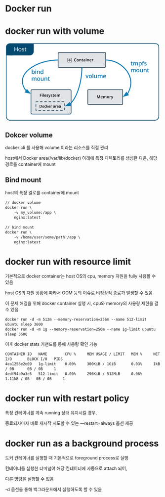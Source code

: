 # Docker run

# docker run with volume

![image.png](/docker/img/image2.png)

## Dokcer volume

docker cli 를 사용해 volume 이라는 리소스를 직접 관리

host에서 Docker area(/var/lib/docker) 아래에 특정 디렉토리를 생성한 다음, 해당 경로를 container에 mount

## Bind mount

host의 특정 결로를 container에 mount

```docker
// docker volume
docker run \
    -v my_volume:/app \
    nginx:latest
    
// bind mount
docker run \
    -v /home/user/some/path:/app \
    nginx:latest
```

# docker run with resource limit

기본적으로 docker container는 host OS의 cpu, memory 자원을 fully 사용할 수 있음

host OS의 자원 상황에 따라서 OOM 등의 이슈로 비정상적 종료가 발생할 수 있음

이 문제 해결을 위해 docker container 실행 시, cpu와 memory의 사용량 제한을 걸 수 있음

```docker
docker run -d -m 512m --memory-reservation=256m --name 512-limit ubuntu sleep 3600
docker run -d -m 1g --memory-reservation=256m --name 1g-limit ubuntu sleep 3600
```

이후 docker stats 커맨드를 통해 사용량 확인 가능

```docker
CONTAINER ID   NAME        CPU %     MEM USAGE / LIMIT   MEM %     NET I/O       BLOCK I/O   PIDS
4ea1258e2e09   1g-limit    0.00%     300KiB / 1GiB       0.03%     1kB / 0B      0B / 0B     1
4edf94b9a3e5   512-limit   0.00%     296KiB / 512MiB     0.06%     1.11kB / 0B   0B / 0B     1
```

# docker run with restart policy

특정 컨테이너를 계속 running 상태 유지시킬 경우,

종료되자마자 바로 재시작 시도할 수 있는 —restart=always 옵션 제공

# docker run as a background process

도커 컨테이너를 실행할 때 기본적으로 foreground process로 실행

컨테이너를 실행한 터미널이 해당 컨테이너에 자동으로 attach 되어,

다른 명령을 실행할 수 없음

-d 옵션을 통해 백그라운드에서 실행하도록 할 수 있음